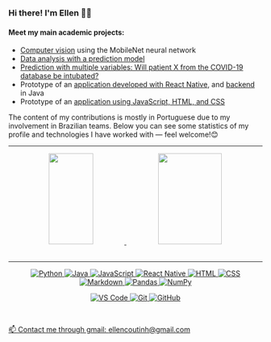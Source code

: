 ### Hi there! I'm Ellen 👋🏼
#### Meet my main academic projects:
- [Computer vision](https://github.com/insper-classroom/robotica-aps-23-1-carlosepy.git) using the MobileNet neural network
- [Data analysis with a prediction model](https://github.com/ellencoutinho/MovimentacaoDolar.git)
- [Prediction with multiple variables: Will patient X from the COVID-19 database be intubated?](https://github.com/insper-classroom/22-2b-cd-p2-ellen_alexia.git)
- Prototype of an [application developed with React Native](https://github.com/desagil-2023-1/projeto1-b1-frontend.git), and [backend](https://github.com/desagil-2023-1/projeto1-b1-backend.git) in Java
- Prototype of an [application using JavaScript, HTML, and CSS](https://github.com/ellencoutinho/FisyApp.git)
  
The content of my contributions is mostly in Portuguese due to my involvement in Brazilian teams. Below you can see some statistics of my profile and technologies I have worked with — feel welcome!😊

<div align="center">
  <a href="https://github.com/ellencoutinho">
  <hr>
  <img width="42%" height="180em" src="https://github-readme-stats.vercel.app/api?username=ellencoutinho&show_icons=true&theme=dracula&include_all_commits=true&count_private=true"/>
  <img width="50%" height="180em" src="https://github-readme-stats.vercel.app/api/top-langs/?username=ellencoutinho&layout=compact&langs_count=16&theme=dracula"/>
</div>

<br>
<hr>
<div style="max-width:68rem;" align="center">
  
![Python](https://img.shields.io/badge/python%20-%2314354C.svg?&style=for-the-badge&logo=python&logoColor=white)
![Java](https://img.shields.io/badge/java-%23ED8B00.svg?&style=for-the-badge&logo=java&logoColor=white)
![JavaScript](https://img.shields.io/badge/javascript%20-%23323330.svg?&style=for-the-badge&logo=javascript&logoColor=%23F7DF1E)
![React Native](https://img.shields.io/badge/React_Native-8A2BE2.svg?&style=for-the-badge&logoColor=white)
![HTML](https://img.shields.io/badge/html%20-%23E34F26.svg?&style=for-the-badge)
![CSS](https://img.shields.io/badge/css%20-%231572B6.svg?&style=for-the-badge)
![Markdown](https://img.shields.io/badge/markdown-%23000000.svg?&style=for-the-badge&logo=markdown&logoColor=white)
![Pandas](https://img.shields.io/badge/pandas%20-%2314354C.svg?&style=for-the-badge&logo=pandas&logoColor=white)
![NumPy](https://img.shields.io/badge/numpy%20-%23013243.svg?&style=for-the-badge&logo=numpy&logoColor=white)

![VS Code](https://img.shields.io/badge/-VS%20Code-007ACC?style=for-the-badge&logo=visual-studio-code&logoColor=ffffff)
![Git](https://img.shields.io/badge/git%20-%23F05033.svg?&style=for-the-badge&logo=git&logoColor=white)
![GitHub](https://img.shields.io/badge/github%20-%23121011.svg?&style=for-the-badge&logo=github&logoColor=white)
</div>
<br>

📫 Contact me through gmail: ellencoutinh@gmail.com
